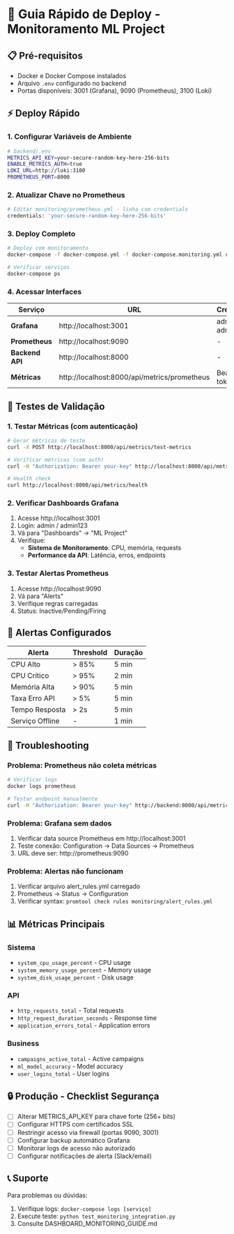 # 🚀 Guia Rápido de Deploy - Monitoramento ML Project

## 📋 Pré-requisitos
- Docker e Docker Compose instalados
- Arquivo `.env` configurado no backend
- Portas disponíveis: 3001 (Grafana), 9090 (Prometheus), 3100 (Loki)

## ⚡ Deploy Rápido

### 1. Configurar Variáveis de Ambiente
```bash
# backend/.env
METRICS_API_KEY=your-secure-random-key-here-256-bits
ENABLE_METRICS_AUTH=true
LOKI_URL=http://loki:3100
PROMETHEUS_PORT=8000
```

### 2. Atualizar Chave no Prometheus
```bash
# Editar monitoring/prometheus.yml - linha com credentials
credentials: 'your-secure-random-key-here-256-bits'
```

### 3. Deploy Completo
```bash
# Deploy com monitoramento
docker-compose -f docker-compose.yml -f docker-compose.monitoring.yml up -d

# Verificar serviços
docker-compose ps
```

### 4. Acessar Interfaces

| Serviço | URL | Credenciais |
|---------|-----|-------------|
| **Grafana** | http://localhost:3001 | admin / admin123 |
| **Prometheus** | http://localhost:9090 | - |
| **Backend API** | http://localhost:8000 | - |
| **Métricas** | http://localhost:8000/api/metrics/prometheus | Bearer token |

## 🧪 Testes de Validação

### 1. Testar Métricas (com autenticação)
```bash
# Gerar métricas de teste
curl -X POST http://localhost:8000/api/metrics/test-metrics

# Verificar métricas (com auth)
curl -H "Authorization: Bearer your-key" http://localhost:8000/api/metrics/prometheus

# Health check
curl http://localhost:8000/api/metrics/health
```

### 2. Verificar Dashboards Grafana
1. Acesse http://localhost:3001
2. Login: admin / admin123
3. Vá para "Dashboards" → "ML Project"
4. Verifique:
   - **Sistema de Monitoramento**: CPU, memória, requests
   - **Performance da API**: Latência, erros, endpoints

### 3. Testar Alertas Prometheus
1. Acesse http://localhost:9090
2. Vá para "Alerts"
3. Verifique regras carregadas
4. Status: Inactive/Pending/Firing

## 🚨 Alertas Configurados

| Alerta | Threshold | Duração |
|--------|-----------|---------|
| CPU Alto | > 85% | 5 min |
| CPU Crítico | > 95% | 2 min |
| Memória Alta | > 90% | 5 min |
| Taxa Erro API | > 5% | 5 min |
| Tempo Resposta | > 2s | 5 min |
| Serviço Offline | - | 1 min |

## 🔧 Troubleshooting

### Problema: Prometheus não coleta métricas
```bash
# Verificar logs
docker logs prometheus

# Testar endpoint manualmente
curl -H "Authorization: Bearer your-key" http://backend:8000/api/metrics/prometheus
```

### Problema: Grafana sem dados
1. Verificar data source Prometheus em http://localhost:3001
2. Teste conexão: Configuration → Data Sources → Prometheus
3. URL deve ser: http://prometheus:9090

### Problema: Alertas não funcionam
1. Verificar arquivo alert_rules.yml carregado
2. Prometheus → Status → Configuration
3. Verificar syntax: `promtool check rules monitoring/alert_rules.yml`

## 📊 Métricas Principais

### Sistema
- `system_cpu_usage_percent` - CPU usage
- `system_memory_usage_percent` - Memory usage  
- `system_disk_usage_percent` - Disk usage

### API
- `http_requests_total` - Total requests
- `http_request_duration_seconds` - Response time
- `application_errors_total` - Application errors

### Business
- `campaigns_active_total` - Active campaigns
- `ml_model_accuracy` - Model accuracy
- `user_logins_total` - User logins

## 🔒 Produção - Checklist Segurança

- [ ] Alterar METRICS_API_KEY para chave forte (256+ bits)
- [ ] Configurar HTTPS com certificados SSL
- [ ] Restringir acesso via firewall (portas 9090, 3001)
- [ ] Configurar backup automático Grafana
- [ ] Monitorar logs de acesso não autorizado
- [ ] Configurar notificações de alerta (Slack/email)

## 📞 Suporte

Para problemas ou dúvidas:
1. Verifique logs: `docker-compose logs [serviço]`
2. Execute teste: `python test_monitoring_integration.py`
3. Consulte DASHBOARD_MONITORING_GUIDE.md